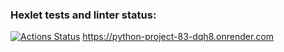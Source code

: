 ### Hexlet tests and linter status:
[![Actions Status](https://github.com/agentkei/python-project-83/actions/workflows/hexlet-check.yml/badge.svg)](https://github.com/agentkei/python-project-83/actions)
https://python-project-83-dqh8.onrender.com